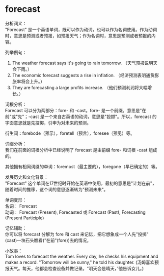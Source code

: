 # forecast

分析词义：  
"Forecast" 是一个英语单词，既可以作为动词，也可以作为名词使用。作为动词时，意思是预测或者预报，如预报天气；作为名词时，意思是预测或者预报的内容。

  

列举例句：

  

1.  The weather forecast says it's going to rain tomorrow. （天气预报说明天会下雨。）
2.  The economic forecast suggests a rise in inflation. （经济预测表明通货膨胀率将会上升。）
3.  They are forecasting a large profits increase. （他们预测利润将大幅增长。）

  

词根分析：  
Forecast 可以分为两部分：fore- 和 -cast。fore- 是一个前缀，意思是"在前"或"先"；-cast 是一个来自古英语的动词，意思是"投掷"。所以，forecast 的字面意思就是先投掷，引申为对未来的预测。

  

衍生词：forebode（预示），foretell（预言），foresee（预见）等。

  

词缀分析：  
我们在前面的词根分析中已经说明了 forecast 是由前缀 fore- 和词根 -cast 组成的。

  

其他拥有相同词缀的单词：foremost（最主要的），foregone（早已确定的）等。

  

发展历史和文化背景：  
"Forecast" 这个单词在17世纪时开始在英语中使用，最初的意思是"计划在前"，随着时间的推移，这个词的意思逐渐转为"预测未来"。

  

单词变形：  
名词： Forecast  
动词： Forecast (Present), Forecasted 或 Forecast (Past), Forecasting (Present Participle)

  

记忆辅助：  
你可以将 forecast 分解为 fore 和 cast 来记忆，把它想象成一个人先"投掷"(cast)一块石头瞧看("在前"(fore))去的情况。

  

小故事：  
Tom loves to forecast the weather. Every day, he checks his equipment and makes a record. "Tomorrow will be sunny," he told his daughter. (汤姆喜欢预报天气。每天，他都会检查设备并做记录。“明天会是晴天，”他告诉女儿。)
